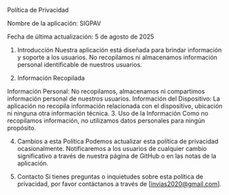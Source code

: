 Política de Privacidad

Nombre de la aplicación: SIGPAV

Fecha de última actualización: 5 de agosto de 2025

1. Introducción
Nuestra aplicación está diseñada para brindar información y soporte a los usuarios. No recopilamos ni almacenamos información personal identificable de nuestros usuarios.

2. Información Recopilada

Información Personal: No recopilamos, almacenamos ni compartimos información personal de nuestros usuarios.
Información del Dispositivo: La aplicación no recopila información relacionada con el dispositivo, ubicación ni ninguna otra información técnica.
3. Uso de la Información
Como no recopilamos información, no utilizamos datos personales para ningún propósito.

4. Cambios a esta Política
Podemos actualizar esta política de privacidad ocasionalmente. Notificaremos a los usuarios de cualquier cambio significativo a través de nuestra página de GitHub o en las notas de la aplicación.

5. Contacto
Si tienes preguntas o inquietudes sobre esta política de privacidad, por favor contáctanos a través de [invias2020@gmail.com].
